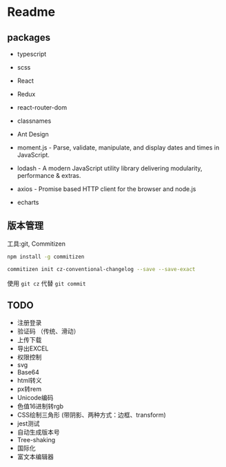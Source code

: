 # Readme

## packages

* typescript
* scss

* React
* Redux
* react-router-dom
* classnames
* Ant Design

* moment.js - Parse, validate, manipulate, and display dates and times in JavaScript.
* lodash -  A modern JavaScript utility library delivering modularity, performance & extras.
* axios - Promise based HTTP client for the browser and node.js
* echarts

## 版本管理

工具:git, Commitizen

``` bash
npm install -g commitizen
```

``` bash
commitizen init cz-conventional-changelog --save --save-exact
```

使用 `git cz` 代替 `git commit`

## TODO

* 注册登录
* 验证码 （传统、滑动）
* 上传下载
* 导出EXCEL
* 权限控制
* svg
* Base64
* html转义
* px转rem
* Unicode编码
* 色值16进制转rgb
* CSS绘制三角形 (带阴影、两种方式：边框、transform)
* jest测试
* 自动生成版本号
* Tree-shaking
* 国际化
* 富文本编辑器
